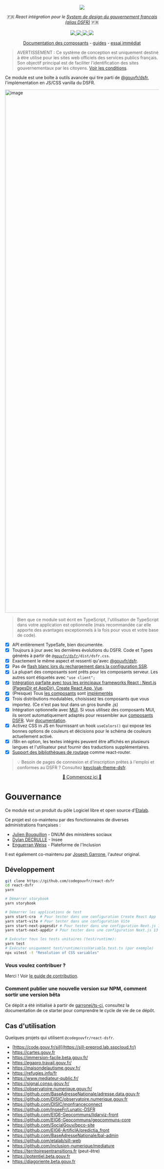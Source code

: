 <p align="center">
    <img src="https://github.com/codegouvfr/react-dsfr/releases/download/assets/dsfr-react_repo-card.png">  
</p>
<p align="center">
    🇫🇷 <i>React intégration pour le <a href="https://www.systeme-de-design.gouv.fr/">System de design du gouvernement français (alias DSFR)</a></i> 🇫🇷 
    <br>
    <br>
    <a href="https://github.com/codegouvfr/react-dsfr/actions">
      <img src="https://github.com/codegouvfr/react-dsfr/workflows/ci/badge.svg?branch=main">
    </a>
    <a href="https://www.npmjs.com/package/@codegouvfr/react-dsfr">
      <img src="https://img.shields.io/npm/v/@codegouvfr/react-dsfr?logo=npm">
    </a>
    <a href="https://bundlephobia.com/package/@codegouvfr/react-dsfr">
      <img src="https://img.shields.io/bundlephobia/minzip/@codegouvfr/react-dsfr">
    </a>
    <a href="https://github.com/codegouvfr/react-dsfr/blob/main/LICENSE">
      <img src="https://img.shields.io/npm/l/@codegouvfr/react-dsfr">
    </a>
</p>
<p align="center">
  <a href="https://components.react-dsfr.codegouv.studio">Documentation des composants</a>
  -
  <a href="https://react-dsfr.codegouv.studio">guides</a>
  -
  <a href="https://stackblitz.com/edit/nextjs-j2wba3?file=pages/index.tsx">essai immédiat</a>
</p>

> AVERTISSEMENT : Ce système de conception est uniquement destiné à être utilisé pour les sites web officiels des services publics français.  
> Son objectif principal est de faciliter l'identification des sites gouvernementaux par les citoyens. [Voir les conditions](https://www.systeme-de-design.gouv.fr/utilisation-et-organisation/perimetre-d-application).

Ce module est une boîte à outils avancée qui tire parti de [@gouvfr/dsfr](https://github.com/GouvernementFR/dsfr), l'implémentation en JS/CSS vanilla du DSFR.

<a href="https://youtu.be/5q88JgXUAY4">
  <img width="1712" alt="image" src="https://user-images.githubusercontent.com/6702424/224423044-c1823249-eab6-4844-af43-d059c01416af.png">
</a>

> Bien que ce module soit écrit en TypeScript, l'utilisation de TypeScript dans votre application est optionnelle (mais recommandée car elle apporte des avantages exceptionnels à la fois pour vous et votre base de code).

-   [x] API entièrement TypeSafe, bien documentée.
-   [x] Toujours à jour avec les dernières évolutions du DSFR.
        Code et Types générés à partir de [`@gouvfr/dsfr`](https://www.npmjs.com/package/@gouvfr/dsfr)`/dist/dsfr.css`.
-   [x] Exactement le même aspect et ressenti qu'avec [@gouvfr/dsfr](https://www.npmjs.com/package/@gouvfr/dsfr).
-   [x] Pas de [flash blanc lors du rechargement dans la configuration SSR](https://github.com/codegouvfr/@codegouvfr/react-dsfr/issues/2#issuecomment-1257263480).
-   [x] La plupart des composants sont prêts pour les composants serveur. Les autres sont étiquetés avec `"use client";`
-   [x] [Intégration parfaite avec tous les principaux frameworks React : Next.js (PagesDir et AppDir), Create React App, Vue](https://react-dsfr.codegouv.studio/).
-   [x] (Presque) Tous [les composants](https://www.systeme-de-design.gouv.fr/elements-d-interface) sont [implémentés](https://components.react-dsfr.codegouv.studio/)
-   [x] Trois distributions modulables, choisissez les composants que vous importez. (Ce n'est pas tout dans un gros bundle .js)
-   [x] Intégration optionnelle avec [MUI](https://mui.com/). Si vous utilisez des composants MUI, ils seront
        automatiquement adaptés pour ressembler aux [composants DSFR](https://www.systeme-de-design.gouv.fr/elements-d-interface). Voir [documentation](https://react-dsfr.codegouv.studio/mui-integration).
-   [x] Activez CSS in JS en fournissant un hook `useColors()` qui expose les bonnes options de couleurs et décisions
        pour le schéma de couleurs actuellement activé.
-   [x] i18n en option, les textes intégrés peuvent être affichés en plusieurs langues et l'utilisateur peut fournir des traductions supplémentaires.
-   [x] [Support des bibliothèques de routage](https://react-dsfr.codegouv.studio/routing) comme react-router.

> 💡 Besoin de pages de connexion et d'inscription prêtes à l'emploi et conformes au DSFR ? Consultez [keycloak-theme-dsfr](https://github.com/codegouvfr/keycloak-theme-dsfr).

<p align="center">
  <a href="https://react-dsfr.codegouv.studio/">🚀 Commencez ici 🚀 </a>
</p>

# Gouvernance

Ce module est un produit du pôle Logiciel libre et open source d'[Etalab](https://code.gouv.fr/en/mission/).

Ce projet est co-maintenu par des fonctionnaires de diverses administrations françaises :

-   [Julien Bouquillon](https://github.com/revolunet) - DNUM des ministères sociaux
-   [Dylan DECRULLE](https://github.com/ddecrulle) - Insee
-   [Enguerran Weiss](https://github.com/enguerranws) - Plateforme de l'Inclusion

Il est également co-maintenu par [Joseph Garrone](https://github.com/garronej), l'auteur original.

## Développement

```bash
git clone https://github.com/codegouvfr/react-dsfr
cd react-dsfr
yarn

# Démarrer storybook
yarn storybook

# Démarrer les applications de test
yarn start-cra  # Pour tester dans une configuration Create React App
yarn start-vite # Pour tester dans une configuration Vite
yarn start-next-pagesdir # Pour tester dans une configuration Next.js 13 PagesDir (la configuration par défaut)
yarn start-next-appdir # Pour tester dans une configuration Next.js 13 AppDir

# Exécuter tous les tests unitaires (test/runtime):
yarn test
# Exécuter uniquement test/runtime/cssVariable.test.ts (par exemple)
npx vitest -t "Resolution of CSS variables"
```

### Vous voulez contribuer ?

Merci ! Voir [le guide de contribution](https://github.com/codegouvfr/react-dsfr/blob/main/CONTRIBUTING.md).

### Comment publier une nouvelle version sur NPM, comment sortir une version bêta

Ce dépôt a été initialisé à partir de [garronej/ts-ci](https://github.com/garronej/ts-ci), consultez la
documentation de ce starter pour comprendre le cycle de vie de ce dépôt.

## Cas d'utilisation

Quelques projets qui utilisent `@codegouvfr/react-dsfr`.

-   [https://code.gouv.fr/sill](https://sill-preprod.lab.sspcloud.fr/)
-   https://cartes.gouv.fr
-   https://immersion-facile.beta.gouv.fr/
-   https://egapro.travail.gouv.fr/
-   https://maisondelautisme.gouv.fr/
-   https://refugies.info/fr
-   https://www.mediateur-public.fr/
-   https://signal.conso.gouv.fr/
-   https://observatoire.numerique.gouv.fr/
-   https://github.com/BaseAdresseNationale/adresse.data.gouv.fr
-   https://github.com/DISIC/observatoire.numerique.gouv.fr
-   https://github.com/DISIC/monfranceconnect
-   https://github.com/InseeFr/Lunatic-DSFR
-   https://github.com/EIG6-Geocommuns/lidarviz-front
-   https://github.com/EIG6-Geocommuns/geocommuns-core
-   https://github.com/SocialGouv/bpco-site
-   https://github.com/EIG6-ArtificIA/predictia_front
-   https://github.com/BaseAdresseNationale/bal-admin
-   https://github.com/etalab/sill-web
-   https://github.com/inclusion-numerique/mediature
-   https://territoiresentransitions.fr (peut-être)
-   https://potentiel.beta.gouv.fr
-   https://diagoriente.beta.gouv.fr

